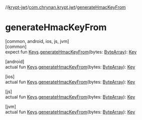 //[krypt-jwt](../../index.md)/[com.chrynan.krypt.jwt](index.md)/[generateHmacKeyFrom](generate-hmac-key-from.md)

# generateHmacKeyFrom

[common, android, ios, js, jvm]\
[common]\
expect fun [Keys](-keys/index.md).[generateHmacKeyFrom](generate-hmac-key-from.md)(bytes: [ByteArray](https://kotlinlang.org/api/latest/jvm/stdlib/kotlin/-byte-array/index.html)): [Key](../../../krypt-core/krypt-core/com.chrynan.krypt.core/-key/index.md)

[android]\
actual fun [Keys](-keys/index.md#-1829994575%2FExtensions%2F1583996226).[generateHmacKeyFrom](generate-hmac-key-from.md)(bytes: [ByteArray](https://kotlinlang.org/api/latest/jvm/stdlib/kotlin/-byte-array/index.html)): [Key](../../../krypt-core/krypt-core/com.chrynan.krypt.core/-key/index.md)

[ios]\
actual fun [Keys](-keys/index.md#-1829994575%2FExtensions%2F443015680).[generateHmacKeyFrom](generate-hmac-key-from.md)(bytes: [ByteArray](https://kotlinlang.org/api/latest/jvm/stdlib/kotlin/-byte-array/index.html)): [Key](../../../krypt-core/krypt-core/com.chrynan.krypt.core/-key/index.md)

[js]\
actual fun [Keys](-keys/index.md#-1829994575%2FExtensions%2F402545978).[generateHmacKeyFrom](generate-hmac-key-from.md)(bytes: [ByteArray](https://kotlinlang.org/api/latest/jvm/stdlib/kotlin/-byte-array/index.html)): [Key](../../../krypt-core/krypt-core/com.chrynan.krypt.core/-key/index.md)

[jvm]\
actual fun [Keys](-keys/index.md#-1829994575%2FExtensions%2F-548422050).[generateHmacKeyFrom](generate-hmac-key-from.md)(bytes: [ByteArray](https://kotlinlang.org/api/latest/jvm/stdlib/kotlin/-byte-array/index.html)): [Key](../../../krypt-core/krypt-core/com.chrynan.krypt.core/-key/index.md)
